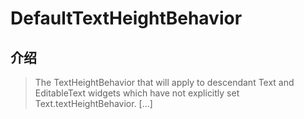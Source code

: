 # DefaultTextHeightBehavior

## 介绍

> The TextHeightBehavior that will apply to descendant Text and EditableText widgets which have not explicitly set Text.textHeightBehavior. [...]
